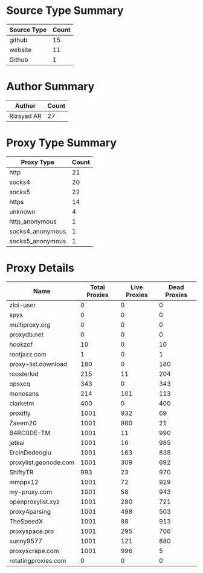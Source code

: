 # Source Type Summary

| Source Type | Count |
|-------------|-------|
| github | 15 |
| website | 11 |
| Github | 1 |


# Author Summary

| Author | Count |
|--------|-------|
| Rizsyad AR | 27 |


# Proxy Type Summary

| Proxy Type | Count |
|------------|-------|
| http | 21 |
| socks4 | 20 |
| socks5 | 22 |
| https | 14 |
| unknown | 4 |
| http_anonymous | 1 |
| socks4_anonymous | 1 |
| socks5_anonymous | 1 |


# Proxy Details

| Name | Total Proxies | Live Proxies | Dead Proxies |
|------|---------------|--------------|---------------|
| zloi-user | 0 | 0 | 0 |
| spys | 0 | 0 | 0 |
| multiproxy.org | 0 | 0 | 0 |
| proxydb.net | 0 | 0 | 0 |
| hookzof | 10 | 0 | 10 |
| rootjazz.com | 1 | 0 | 1 |
| proxy-list.download | 180 | 0 | 180 |
| roosterkid | 215 | 11 | 204 |
| opsxcq | 343 | 0 | 343 |
| monosans | 214 | 101 | 113 |
| clarketm | 400 | 0 | 400 |
| proxifly | 1001 | 932 | 69 |
| Zaeem20 | 1001 | 980 | 21 |
| B4RC0DE-TM | 1001 | 11 | 990 |
| jetkai | 1001 | 16 | 985 |
| ErcinDedeoglu | 1001 | 163 | 838 |
| proxylist.geonode.com | 1001 | 309 | 692 |
| ShiftyTR | 993 | 23 | 970 |
| mmppx12 | 1001 | 72 | 929 |
| my-proxy.com | 1001 | 58 | 943 |
| openproxylist.xyz | 1001 | 280 | 721 |
| proxy4parsing | 1001 | 498 | 503 |
| TheSpeedX | 1001 | 88 | 913 |
| proxyspace.pro | 1001 | 295 | 706 |
| sunny9577 | 1001 | 121 | 880 |
| proxyscrape.com | 1001 | 996 | 5 |
| rotatingproxies.com | 0 | 0 | 0 |
